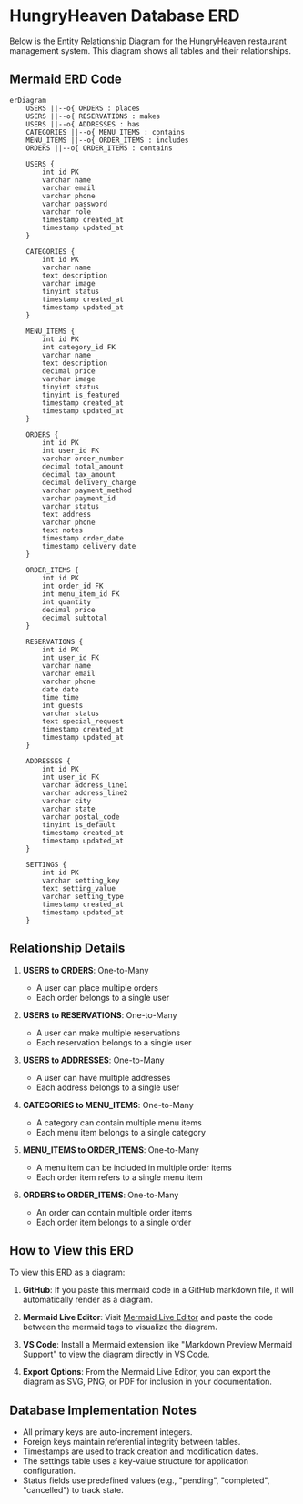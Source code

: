 # HungryHeaven Database ERD

Below is the Entity Relationship Diagram for the HungryHeaven restaurant management system. This diagram shows all tables and their relationships.

## Mermaid ERD Code

```mermaid
erDiagram
    USERS ||--o{ ORDERS : places
    USERS ||--o{ RESERVATIONS : makes
    USERS ||--o{ ADDRESSES : has
    CATEGORIES ||--o{ MENU_ITEMS : contains
    MENU_ITEMS ||--o{ ORDER_ITEMS : includes
    ORDERS ||--o{ ORDER_ITEMS : contains
    
    USERS {
        int id PK
        varchar name
        varchar email
        varchar phone
        varchar password
        varchar role
        timestamp created_at
        timestamp updated_at
    }
    
    CATEGORIES {
        int id PK
        varchar name
        text description
        varchar image
        tinyint status
        timestamp created_at
        timestamp updated_at
    }
    
    MENU_ITEMS {
        int id PK
        int category_id FK
        varchar name
        text description
        decimal price
        varchar image
        tinyint status
        tinyint is_featured
        timestamp created_at
        timestamp updated_at
    }
    
    ORDERS {
        int id PK
        int user_id FK
        varchar order_number
        decimal total_amount
        decimal tax_amount
        decimal delivery_charge
        varchar payment_method
        varchar payment_id
        varchar status
        text address
        varchar phone
        text notes
        timestamp order_date
        timestamp delivery_date
    }
    
    ORDER_ITEMS {
        int id PK
        int order_id FK
        int menu_item_id FK
        int quantity
        decimal price
        decimal subtotal
    }
    
    RESERVATIONS {
        int id PK
        int user_id FK
        varchar name
        varchar email
        varchar phone
        date date
        time time
        int guests
        varchar status
        text special_request
        timestamp created_at
        timestamp updated_at
    }
    
    ADDRESSES {
        int id PK
        int user_id FK
        varchar address_line1
        varchar address_line2
        varchar city
        varchar state
        varchar postal_code
        tinyint is_default
        timestamp created_at
        timestamp updated_at
    }
    
    SETTINGS {
        int id PK
        varchar setting_key
        text setting_value
        varchar setting_type
        timestamp created_at
        timestamp updated_at
    }
```

## Relationship Details

1. **USERS to ORDERS**: One-to-Many
   - A user can place multiple orders
   - Each order belongs to a single user

2. **USERS to RESERVATIONS**: One-to-Many
   - A user can make multiple reservations
   - Each reservation belongs to a single user

3. **USERS to ADDRESSES**: One-to-Many
   - A user can have multiple addresses
   - Each address belongs to a single user

4. **CATEGORIES to MENU_ITEMS**: One-to-Many
   - A category can contain multiple menu items
   - Each menu item belongs to a single category

5. **MENU_ITEMS to ORDER_ITEMS**: One-to-Many
   - A menu item can be included in multiple order items
   - Each order item refers to a single menu item

6. **ORDERS to ORDER_ITEMS**: One-to-Many
   - An order can contain multiple order items
   - Each order item belongs to a single order

## How to View this ERD

To view this ERD as a diagram:

1. **GitHub**: If you paste this mermaid code in a GitHub markdown file, it will automatically render as a diagram.

2. **Mermaid Live Editor**: Visit [Mermaid Live Editor](https://mermaid.live/) and paste the code between the mermaid tags to visualize the diagram.

3. **VS Code**: Install a Mermaid extension like "Markdown Preview Mermaid Support" to view the diagram directly in VS Code.

4. **Export Options**: From the Mermaid Live Editor, you can export the diagram as SVG, PNG, or PDF for inclusion in your documentation.

## Database Implementation Notes

- All primary keys are auto-increment integers.
- Foreign keys maintain referential integrity between tables.
- Timestamps are used to track creation and modification dates.
- The settings table uses a key-value structure for application configuration.
- Status fields use predefined values (e.g., "pending", "completed", "cancelled") to track state.
